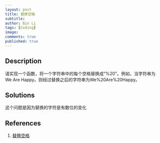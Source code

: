 ```yaml
---
layout: post
title: 替换空格
subtitle:
author: Bin Li
tags: [Coding]
image: 
comments: true
published: true
---
```


## Description
请实现一个函数，将一个字符串中的每个空格替换成“%20”。例如，当字符串为We Are Happy。则经过替换之后的字符串为We%20Are%20Happy。

## Solutions
这个问题是因为替换的字符是有数位的变化

## References
1. [替换空格](https://www.nowcoder.com/practice/4060ac7e3e404ad1a894ef3e17650423?tpId=13&tqId=11155&rp=1&ru=%2Fta%2Fcoding-interviews&qru=%2Fta%2Fcoding-interviews%2Fquestion-ranking&tPage=1)